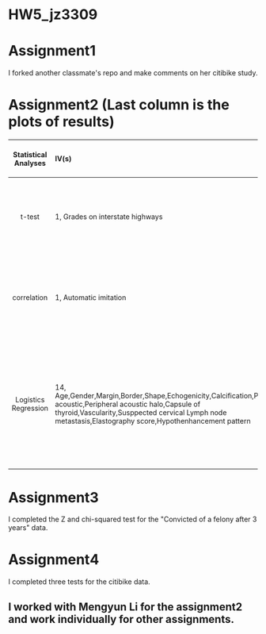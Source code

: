 # HW5_jz3309
# Assignment1
I forked another classmate's repo and make comments on her citibike study.


# Assignment2 (Last column is the plots of results)
| **Statistical Analyses**	|  **IV(s)**  |  **IV type(s)** |  **DV(s)**  |  **DV type(s)**  |  **Control Var** | **Control Var type**  | **Question to be answered** | **_H0_** | **alpha** | **link to paper**| **Plot of test result**
|:----------:|:----------|:------------|:-------------|:-------------|:------------|:------------- |:------------------|:----:|:-------:|:-------|:-------|
t-test	| 1,  Grades on interstate highways | dichotomous | 1, Vehicular speed| continuous |  |   |Are speed series different from each other under neighboring grades? | Average speed for the smaller grade  = average speed for larger grade  | 0.05 | [Evaluating the impacts of grades on vehicular speeds on interstate highways](https://journals.plos.org/plosone/article?id=10.1371/journal.pone.0184142#abstract0) | ![image](https://github.com/jz3309/PUI2018_jz3309/blob/master/HW5_jz3309/k-test.PNG)|
  |||||||||
 correlation	| 1,  Automatic imitation | continious | 1, Mimicry| continuous |  |  | The question is whether mimicry and automatic imitation are actually correlated. | There is no significant correlation between mimicry and automatic imitation | 0.05 | [Mimicry and automatic imitation are not correlated](https://journals.plos.org/plosone/article?id=10.1371/journal.pone.0183784) |![image](https://github.com/jz3309/PUI2018_jz3309/blob/master/HW5_jz3309/correlation.PNG)|
|||||||||
Logistics Regression | 14, Age,Gender,Margin,Border,Shape,Echogenicity,Calcification,Posterior acoustic,Peripheral acoustic halo,Capsule of thyroid,Vascularity,Susppected cervical Lymph node metastasis,Elastography score,Hypothenhancement pattern| categorical,continous |  1, Differentiation of benign and malignant throid nodules| categorical|   |    | What are significant sonographic features  to diagnose thyroid nodules?|  | 0.05|[Logistic regression analysis of conventional ultrasonography, strain elastosonography, and contrast-enhanced ultrasound characteristics for the differentiation of benign and malignant thyroid nodules](https://journals.plos.org/plosone/article?id=10.1371/journal.pone.0188987)|![image](https://github.com/jz3309/PUI2018_jz3309/blob/master/HW5_jz3309/journal.pone.0188987.t002%20(1).PNG)


# Assignment3
I completed the Z and chi-squared test for the "Convicted of a felony after 3 years" data.

# Assignment4
I completed three tests for the citibike data. 

## I worked with Mengyun Li  for the assignment2 and work individually for other assignments. 
